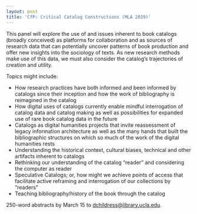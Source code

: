 ```yaml
---
layout: post
title: 'CfP: Critical Catalog Constructions (MLA 2019)'
---
```


This panel will explore the use of and issues inherent to book catalogs (broadly conceived) as platforms for collaboration and as sources of research data that can potentially uncover patterns of book production and offer new insights into the sociology of texts. As new research methods make use of this data, we must also consider the catalog’s trajectories of creation and utility.

Topics might include:
* How research practices have both informed and been informed by catalogs since their inception and how the work of bibliography is reimagined in the catalog
* How digital uses of catalogs currently enable mindful interrogation of catalog data and catalog making as well as possibilities for expanded use of rare book catalog data in the future
* Catalogs as digital humanities projects that invite reassessment of legacy information architecture as well as the many hands that built the bibliographic structures on which so much of the work of the digital humanities rests
* Understanding the historical context, cultural biases, technical and other artifacts inherent to catalogs
* Rethinking our understanding of the catalog “reader” and considering the computer as reader
* Speculative Catalogs; or, how might we achieve points of access that facilitate active reframing and interrogation of our collections by “readers”
* Teaching bibliography/history of the book through the catalog

250-word abstracts by March 15 to [dchildress@library.ucla.edu](mailto:dchildress@library.ucla.edu).
